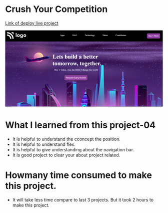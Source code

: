 # Crush Your Competition

[Link of deploy live project](https://bettertomorrowpage.netlify.app/)

![LCO](./view05.png)

# What I learned from this project-04

- It is helpful to understand the cconcept the position.
- It is helpful to understand flex.
- It is helpful to give understanding about the navigation bar.
- It is good project to clear your about project related.

# Howmany time consumed to make this project.

- It will take less time compare to last 3 projects. But it took 2 hours to make this project.